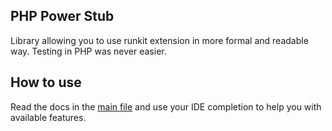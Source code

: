 PHP Power Stub
--------------

Library allowing you to use runkit extension in more formal and readable way.
Testing in PHP was never easier.

How to use
----------
Read the docs in the [main file](https://github.com/lltwox/pstub/blob/master/library/PStub.php) and use your IDE completion to help you with available features.
